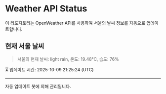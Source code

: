 
# Weather API Status

이 리포지토리는 OpenWeather API를 사용하여 서울의 날씨 정보를 자동으로 업데이트합니다.

## 현재 서울 날씨
> 서울의 현재 날씨: light rain, 온도: 19.48°C, 습도: 76%

⏳ 업데이트 시간: 2025-10-09 21:25:24 (UTC)

---
자동 업데이트 봇에 의해 관리됩니다.
